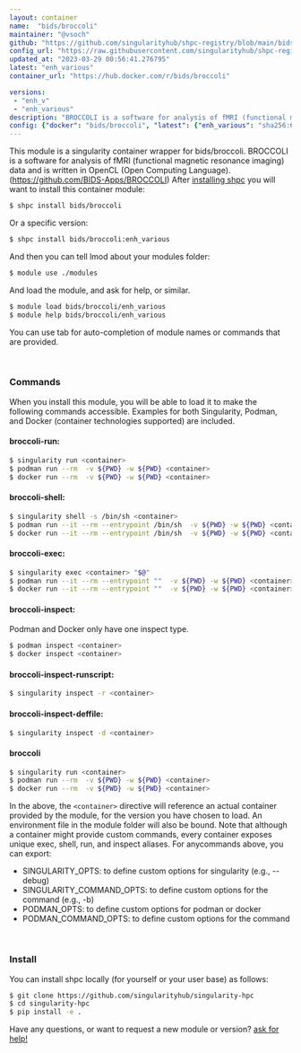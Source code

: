 ```yaml
---
layout: container
name:  "bids/broccoli"
maintainer: "@vsoch"
github: "https://github.com/singularityhub/shpc-registry/blob/main/bids/broccoli/container.yaml"
config_url: "https://raw.githubusercontent.com/singularityhub/shpc-registry/main/bids/broccoli/container.yaml"
updated_at: "2023-03-29 00:56:41.276795"
latest: "enh_various"
container_url: "https://hub.docker.com/r/bids/broccoli"

versions:
 - "enh_v"
 - "enh_various"
description: "BROCCOLI is a software for analysis of fMRI (functional magnetic resonance imaging) data and is written in OpenCL (Open Computing Language).  (https://github.com/BIDS-Apps/BROCCOLI)"
config: {"docker": "bids/broccoli", "latest": {"enh_various": "sha256:64050b22ef4a843a6651b3d782cdf26d7c6e6994ff7994ae9707b7e359ad3602"}, "tags": {"enh_v": "sha256:1ae7cc35e6299fbd6ee020fbe39379d65bc7103b853eae707b8f3f2581c3bee4", "enh_various": "sha256:64050b22ef4a843a6651b3d782cdf26d7c6e6994ff7994ae9707b7e359ad3602"}, "filter": ["enh_v"], "maintainer": "@vsoch", "description": "BROCCOLI is a software for analysis of fMRI (functional magnetic resonance imaging) data and is written in OpenCL (Open Computing Language).  (https://github.com/BIDS-Apps/BROCCOLI)", "url": "https://hub.docker.com/r/bids/broccoli"}
---
```


This module is a singularity container wrapper for bids/broccoli.
BROCCOLI is a software for analysis of fMRI (functional magnetic resonance imaging) data and is written in OpenCL (Open Computing Language).  (https://github.com/BIDS-Apps/BROCCOLI)
After [installing shpc](#install) you will want to install this container module:


```bash
$ shpc install bids/broccoli
```

Or a specific version:

```bash
$ shpc install bids/broccoli:enh_various
```

And then you can tell lmod about your modules folder:

```bash
$ module use ./modules
```

And load the module, and ask for help, or similar.

```bash
$ module load bids/broccoli/enh_various
$ module help bids/broccoli/enh_various
```

You can use tab for auto-completion of module names or commands that are provided.

<br>

### Commands

When you install this module, you will be able to load it to make the following commands accessible.
Examples for both Singularity, Podman, and Docker (container technologies supported) are included.

#### broccoli-run:

```bash
$ singularity run <container>
$ podman run --rm  -v ${PWD} -w ${PWD} <container>
$ docker run --rm  -v ${PWD} -w ${PWD} <container>
```

#### broccoli-shell:

```bash
$ singularity shell -s /bin/sh <container>
$ podman run --it --rm --entrypoint /bin/sh  -v ${PWD} -w ${PWD} <container>
$ docker run --it --rm --entrypoint /bin/sh  -v ${PWD} -w ${PWD} <container>
```

#### broccoli-exec:

```bash
$ singularity exec <container> "$@"
$ podman run --it --rm --entrypoint ""  -v ${PWD} -w ${PWD} <container> "$@"
$ docker run --it --rm --entrypoint ""  -v ${PWD} -w ${PWD} <container> "$@"
```

#### broccoli-inspect:

Podman and Docker only have one inspect type.

```bash
$ podman inspect <container>
$ docker inspect <container>
```

#### broccoli-inspect-runscript:

```bash
$ singularity inspect -r <container>
```

#### broccoli-inspect-deffile:

```bash
$ singularity inspect -d <container>
```



#### broccoli

```bash
$ singularity run <container>
$ podman run --rm  -v ${PWD} -w ${PWD} <container>
$ docker run --rm  -v ${PWD} -w ${PWD} <container>
```


In the above, the `<container>` directive will reference an actual container provided
by the module, for the version you have chosen to load. An environment file in the
module folder will also be bound. Note that although a container
might provide custom commands, every container exposes unique exec, shell, run, and
inspect aliases. For anycommands above, you can export:

 - SINGULARITY_OPTS: to define custom options for singularity (e.g., --debug)
 - SINGULARITY_COMMAND_OPTS: to define custom options for the command (e.g., -b)
 - PODMAN_OPTS: to define custom options for podman or docker
 - PODMAN_COMMAND_OPTS: to define custom options for the command

<br>

### Install

You can install shpc locally (for yourself or your user base) as follows:

```bash
$ git clone https://github.com/singularityhub/singularity-hpc
$ cd singularity-hpc
$ pip install -e .
```

Have any questions, or want to request a new module or version? [ask for help!](https://github.com/singularityhub/singularity-hpc/issues)